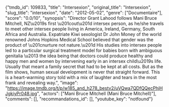 {"tmdb_id": 109833, "title": "Intersexion", "original_title": "Intersexion", "slug_title": "intersexion", "date": "2012-05-02", "genre": ["Documentaire"], "score": "0.0/10", "synopsis": "Director Grant Lahood follows Mani Bruce Mitchell, NZ\u2019s first \u201cout\u201d intersex person, as he/she travels to meet other intersex people living in America, Ireland, Germany, South Africa and Australia.  Expatriate Kiwi sexologist Dr John Money of the world renowned Johns Hopkins Medical School believed that gender was the product of \u201cnurture not nature.\u201d His studies into intersex people led to a particular surgical treatment model for babies born with ambiguous genitalia \u2013 the idea being that doctors could produce healthy and happy men and women by intervening early in an intersex child\u2019s life. Usually that meant a family secret that had to be kept at all costs.  But as the film shows, human sexual development is never that straight forward. This is a heart-warming story told with a mix of laughter and tears in the most frank and revealing way.", "image": "https://image.tmdb.org/t/p/w185_and_h278_bestv2/uVQwa7QDfQQecPhjHJgkiyPr048.jpg", "actors": ["Mani Bruce Mitchell (Mani Bruce Mitchell)"], "comments": [], "recommandations_id": [], "youtube_key": "notfound"}